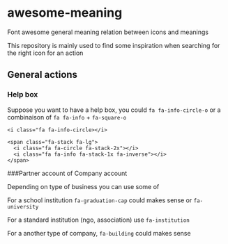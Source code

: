 awesome-meaning
===============

Font awesome general meaning relation between icons and meanings

This repository is mainly used to find some inspiration when searching for the right icon for an action

## General actions
### Help box
Suppose you want to have a help box, you could `fa fa-info-circle-o` or a combinaison of `fa fa-info` + `fa-square-o`
```
<i class="fa fa-info-circle></i>

```

```
<span class="fa-stack fa-lg">
  <i class="fa fa-circle fa-stack-2x"></i>
  <i class="fa fa-info fa-stack-1x fa-inverse"></i>
</span>
```

###Partner account of Company account

Depending on type of business you can use some of 

For a school institution `fa-graduation-cap` could makes sense or `fa-university`

For a standard institution (ngo, association) use `fa-institution`

For a another type of company, `fa-building` could makes sense
